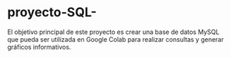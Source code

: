 # proyecto-SQL-
El objetivo principal de este proyecto es crear una base de datos MySQL que pueda ser utilizada en Google Colab para realizar consultas y generar gráficos informativos.
